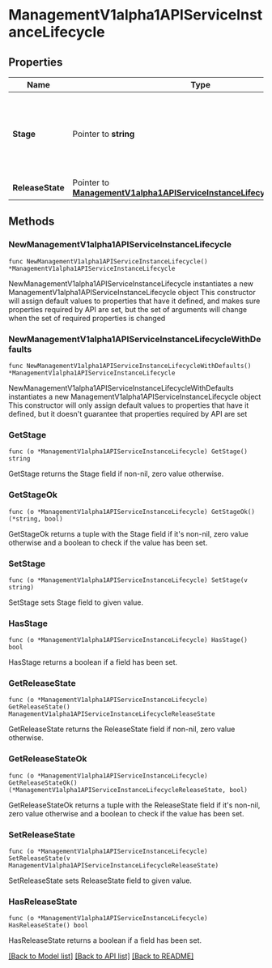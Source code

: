 # ManagementV1alpha1APIServiceInstanceLifecycle

## Properties

Name | Type | Description | Notes
------------ | ------------- | ------------- | -------------
**Stage** | Pointer to **string** | Overrides the Environment&#39;s default stage. Value must be one of Environment&#39;s allowed stages. | [optional] 
**ReleaseState** | Pointer to [**ManagementV1alpha1APIServiceInstanceLifecycleReleaseState**](ManagementV1alpha1APIServiceInstanceLifecycleReleaseState.md) |  | [optional] 

## Methods

### NewManagementV1alpha1APIServiceInstanceLifecycle

`func NewManagementV1alpha1APIServiceInstanceLifecycle() *ManagementV1alpha1APIServiceInstanceLifecycle`

NewManagementV1alpha1APIServiceInstanceLifecycle instantiates a new ManagementV1alpha1APIServiceInstanceLifecycle object
This constructor will assign default values to properties that have it defined,
and makes sure properties required by API are set, but the set of arguments
will change when the set of required properties is changed

### NewManagementV1alpha1APIServiceInstanceLifecycleWithDefaults

`func NewManagementV1alpha1APIServiceInstanceLifecycleWithDefaults() *ManagementV1alpha1APIServiceInstanceLifecycle`

NewManagementV1alpha1APIServiceInstanceLifecycleWithDefaults instantiates a new ManagementV1alpha1APIServiceInstanceLifecycle object
This constructor will only assign default values to properties that have it defined,
but it doesn't guarantee that properties required by API are set

### GetStage

`func (o *ManagementV1alpha1APIServiceInstanceLifecycle) GetStage() string`

GetStage returns the Stage field if non-nil, zero value otherwise.

### GetStageOk

`func (o *ManagementV1alpha1APIServiceInstanceLifecycle) GetStageOk() (*string, bool)`

GetStageOk returns a tuple with the Stage field if it's non-nil, zero value otherwise
and a boolean to check if the value has been set.

### SetStage

`func (o *ManagementV1alpha1APIServiceInstanceLifecycle) SetStage(v string)`

SetStage sets Stage field to given value.

### HasStage

`func (o *ManagementV1alpha1APIServiceInstanceLifecycle) HasStage() bool`

HasStage returns a boolean if a field has been set.

### GetReleaseState

`func (o *ManagementV1alpha1APIServiceInstanceLifecycle) GetReleaseState() ManagementV1alpha1APIServiceInstanceLifecycleReleaseState`

GetReleaseState returns the ReleaseState field if non-nil, zero value otherwise.

### GetReleaseStateOk

`func (o *ManagementV1alpha1APIServiceInstanceLifecycle) GetReleaseStateOk() (*ManagementV1alpha1APIServiceInstanceLifecycleReleaseState, bool)`

GetReleaseStateOk returns a tuple with the ReleaseState field if it's non-nil, zero value otherwise
and a boolean to check if the value has been set.

### SetReleaseState

`func (o *ManagementV1alpha1APIServiceInstanceLifecycle) SetReleaseState(v ManagementV1alpha1APIServiceInstanceLifecycleReleaseState)`

SetReleaseState sets ReleaseState field to given value.

### HasReleaseState

`func (o *ManagementV1alpha1APIServiceInstanceLifecycle) HasReleaseState() bool`

HasReleaseState returns a boolean if a field has been set.


[[Back to Model list]](../README.md#documentation-for-models) [[Back to API list]](../README.md#documentation-for-api-endpoints) [[Back to README]](../README.md)


